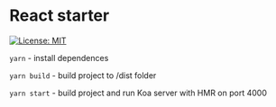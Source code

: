 # React starter

[![License: MIT](https://img.shields.io/badge/License-MIT-yellow.svg)](https://opensource.org/licenses/MIT)

`yarn` - install dependences

`yarn build` - build project to /dist folder

`yarn start` - build project and run Koa server with HMR on port 4000
